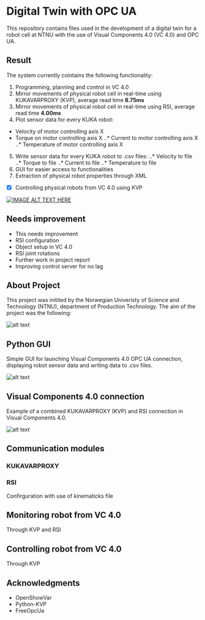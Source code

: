 # Digital Twin with OPC UA
This repository contains files used in the development of a digital twin for a robot cell at NTNU with the use of Visual Components 4.0 (VC 4.0) and OPC UA.

## Result
The system currently cointains the following functionality:
1. Programming, planning and control in VC 4.0
2. Mirror movements of physical robot cell in real-time using KUKAVARPROXY (KVP), average read time **8.75ms**
3. Mirror movements of physical robot cell in real-time using RSI, average read time **4.00ms**
4. Plot sensor data for every KUKA robot:
  * Velocity of motor controlling axis X
  * Torque on motor controlling axis X
..* Current to motor controlling axis X
..* Temperature of motor controlling axis X
5. Write sensor data for every KUKA robot to .csv files:
..* Velocity to file
..* Torque to file
..* Current to file
..* Temperature to file
6. GUI for easier access to functionalities
7. Extraction of physical robot properties through XML
  - [x] Controlling physical robots from VC 4.0 using KVP

[![IMAGE ALT TEXT HERE](http://img.youtube.com/vi/YOUTUBE_VIDEO_ID_HERE/0.jpg)](http://www.youtube.com/watch?v=YOUTUBE_VIDEO_ID_HERE)

## Needs improvement
* This needs improvement
* RSI configuration
* Object setup in VC 4.0
* RSI joint rotations
* Further work in project report
* Improving control server for no lag

## About Project
This project was initited by the Norwegian Univeristy of Science and Technology (NTNU), department of Production Technology. The aim of the project was the following:


![alt text](https://github.com/akselov/digital-twin-opcua/blob/master/pictures/Physical_%26_digital_model.png)

## Python GUI
Simple GUI for launching Visual Components 4.0 OPC UA connection, displaying robot sensor data and writing data to .csv files.

![alt text](https://github.com/akselov/digital-twin-opcua/blob/master/pictures/gui_full.png)

## Visual Components 4.0 connection
Example of a combined KUKAVARPROXY (KVP) and RSI connection in Visual Components 4.0.

![alt text](https://github.com/akselov/digital-twin-opcua/blob/master/pictures/Connected_Variables_VC4.0.png)

## Communication modules

### KUKAVARPROXY

### RSI
Confirguration with use of kinematicks file

## Monitoring robot from VC 4.0
Through KVP and RSI

## Controlling robot from VC 4.0
Through KVP

## Acknowledgments
- OpenShowVar
- Python-KVP
- FreeOpcUa
